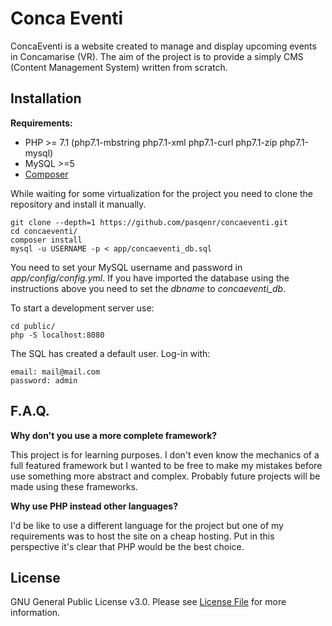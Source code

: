 # Conca Eventi

ConcaEventi is a website created to manage and display upcoming events in Concamarise (VR).
The aim of the project is to provide a simply CMS (Content Management System) written from scratch.

## Installation

**Requirements:**
* PHP >= 7.1 (php7.1-mbstring php7.1-xml php7.1-curl php7.1-zip php7.1-mysql)
* MySQL >=5
* [Composer ](https://getcomposer.org/)

While waiting for some virtualization for the project you need to clone the repository and install it manually.

```
git clone --depth=1 https://github.com/pasqenr/concaeventi.git
cd concaeventi/
composer install
mysql -u USERNAME -p < app/concaeventi_db.sql
```
You need to set your MySQL username and password in *app/config/config.yml*. If you have imported the database using
the instructions above you need to set the *dbname* to *concaeventi_db*.

To start a development server use:
```
cd public/
php -S localhost:8080
```

The SQL has created a default user. Log-in with:
```
email: mail@mail.com
password: admin
```

## F.A.Q.

**Why don't you use a more complete framework?**

This project is for learning purposes. I don't even know the mechanics of a full featured framework but I wanted 
to be free to make my mistakes before use something more abstract and complex.
Probably future projects will be made using these frameworks.

**Why use PHP instead other languages?**

I'd be like to use a different language for the project but one of my requirements was to host the site on a
cheap hosting. Put in this perspective it's clear that PHP would be the best choice.


## License

GNU General Public License v3.0. Please see [License File](LICENSE.md) for more information.
